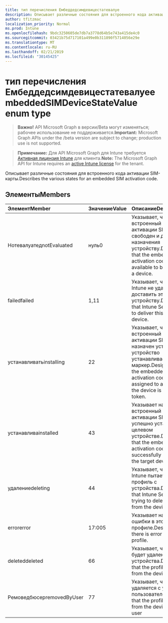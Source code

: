 ```yaml
---
title: тип перечисления Ембеддедсимдевицестатевалуе
description: Описывает различные состояния для встроенного кода активации SIM-карты.
author: tfitzmac
localization_priority: Normal
ms.prod: Intune
ms.openlocfilehash: 9bdc3250605de7db7a3778d64b5e743a415de4c0
ms.sourcegitcommit: 03421b75d717101a499e0b311890f5714056e29e
ms.translationtype: MT
ms.contentlocale: ru-RU
ms.lasthandoff: 02/21/2019
ms.locfileid: "30145425"
---
```

# <a name="embeddedsimdevicestatevalue-enum-type"></a><span data-ttu-id="500ee-103">тип перечисления Ембеддедсимдевицестатевалуе</span><span class="sxs-lookup"><span data-stu-id="500ee-103">embeddedSIMDeviceStateValue enum type</span></span>

> <span data-ttu-id="500ee-104">**Важно!** API Microsoft Graph в версии/Beta могут изменяться; рабочее использование не поддерживается.</span><span class="sxs-lookup"><span data-stu-id="500ee-104">**Important:** Microsoft Graph APIs under the /beta version are subject to change; production use is not supported.</span></span>

> <span data-ttu-id="500ee-105">**Примечание:** Для API Microsoft Graph для Intune требуется [Активная лицензия Intune](https://go.microsoft.com/fwlink/?linkid=839381) для клиента.</span><span class="sxs-lookup"><span data-stu-id="500ee-105">**Note:** The Microsoft Graph API for Intune requires an [active Intune license](https://go.microsoft.com/fwlink/?linkid=839381) for the tenant.</span></span>

<span data-ttu-id="500ee-106">Описывает различные состояния для встроенного кода активации SIM-карты.</span><span class="sxs-lookup"><span data-stu-id="500ee-106">Describes the various states for an embedded SIM activation code.</span></span>

## <a name="members"></a><span data-ttu-id="500ee-107">Элементы</span><span class="sxs-lookup"><span data-stu-id="500ee-107">Members</span></span>
|<span data-ttu-id="500ee-108">Элемент</span><span class="sxs-lookup"><span data-stu-id="500ee-108">Member</span></span>|<span data-ttu-id="500ee-109">Значение</span><span class="sxs-lookup"><span data-stu-id="500ee-109">Value</span></span>|<span data-ttu-id="500ee-110">Описание</span><span class="sxs-lookup"><span data-stu-id="500ee-110">Description</span></span>|
|:---|:---|:---|
|<span data-ttu-id="500ee-111">Нотевалуатед</span><span class="sxs-lookup"><span data-stu-id="500ee-111">notEvaluated</span></span>|<span data-ttu-id="500ee-112">нуль</span><span class="sxs-lookup"><span data-stu-id="500ee-112">0</span></span>|<span data-ttu-id="500ee-113">Указывает, что встроенный код активации SIM-карты свободен и доступен для назначения устройству.</span><span class="sxs-lookup"><span data-stu-id="500ee-113">Designates that the embedded SIM activation code is free and available to be assigned to a device.</span></span>|
|<span data-ttu-id="500ee-114">failed</span><span class="sxs-lookup"><span data-stu-id="500ee-114">failed</span></span>|<span data-ttu-id="500ee-115">1,1</span><span class="sxs-lookup"><span data-stu-id="500ee-115">1</span></span>|<span data-ttu-id="500ee-116">Указывает, что службе Intune не удалось доставить этот профиль устройству.</span><span class="sxs-lookup"><span data-stu-id="500ee-116">Designates that Intune Service failed to deliver this profile to a device.</span></span>|
|<span data-ttu-id="500ee-117">устанавливать</span><span class="sxs-lookup"><span data-stu-id="500ee-117">installing</span></span>|<span data-ttu-id="500ee-118">2</span><span class="sxs-lookup"><span data-stu-id="500ee-118">2</span></span>|<span data-ttu-id="500ee-119">Указывает, что встроенный код активации SIM-карты назначен устройству, и устройство устанавливает маркер.</span><span class="sxs-lookup"><span data-stu-id="500ee-119">Designates that the embedded SIM activation code has been assigned to a device and the device is installing the token.</span></span>|
|<span data-ttu-id="500ee-120">устанавлива</span><span class="sxs-lookup"><span data-stu-id="500ee-120">installed</span></span>|<span data-ttu-id="500ee-121">4</span><span class="sxs-lookup"><span data-stu-id="500ee-121">3</span></span>|<span data-ttu-id="500ee-122">Указывает на то, что встроенный код активации SIM-карты успешно установлен на целевом устройстве.</span><span class="sxs-lookup"><span data-stu-id="500ee-122">Designates that the embedded SIM activation code has been successfully installed on the target device.</span></span>|
|<span data-ttu-id="500ee-123">удаление</span><span class="sxs-lookup"><span data-stu-id="500ee-123">deleting</span></span>|<span data-ttu-id="500ee-124">4</span><span class="sxs-lookup"><span data-stu-id="500ee-124">4</span></span>|<span data-ttu-id="500ee-125">Указывает, что служба Intune пытается удалить профиль с устройства.</span><span class="sxs-lookup"><span data-stu-id="500ee-125">Designates that Intune Service is trying to delete the profile from the device.</span></span>|
|<span data-ttu-id="500ee-126">error</span><span class="sxs-lookup"><span data-stu-id="500ee-126">error</span></span>|<span data-ttu-id="500ee-127">17:00</span><span class="sxs-lookup"><span data-stu-id="500ee-127">5</span></span>|<span data-ttu-id="500ee-128">Указывает на наличие ошибки в этом профиле.</span><span class="sxs-lookup"><span data-stu-id="500ee-128">Designates that there is error with this profile.</span></span>|
|<span data-ttu-id="500ee-129">deleted</span><span class="sxs-lookup"><span data-stu-id="500ee-129">deleted</span></span>|<span data-ttu-id="500ee-130">6</span><span class="sxs-lookup"><span data-stu-id="500ee-130">6</span></span>|<span data-ttu-id="500ee-131">Указывает, что профиль будет удален с устройства.</span><span class="sxs-lookup"><span data-stu-id="500ee-131">Designates that the profile is deleted from the device.</span></span>|
|<span data-ttu-id="500ee-132">Ремоведбюсер</span><span class="sxs-lookup"><span data-stu-id="500ee-132">removedByUser</span></span>|<span data-ttu-id="500ee-133">7</span><span class="sxs-lookup"><span data-stu-id="500ee-133">7</span></span>|<span data-ttu-id="500ee-134">Указывает, что профиль удаляется с устройства пользователем</span><span class="sxs-lookup"><span data-stu-id="500ee-134">Designates that the profile is removed from the device by the user</span></span>|




